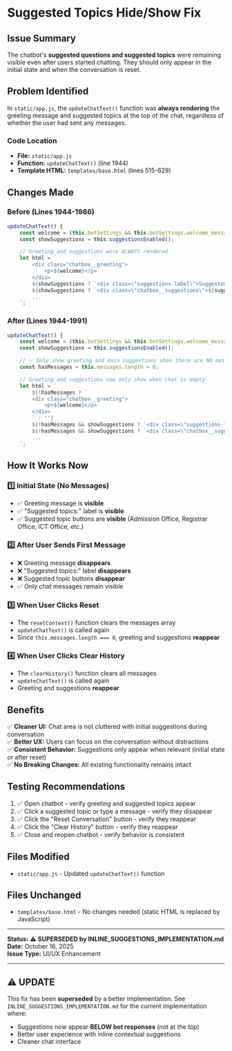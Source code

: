 # Suggested Topics Hide/Show Fix

## Issue Summary
The chatbot's **suggested questions and suggested topics** were remaining visible even after users started chatting. They should only appear in the initial state and when the conversation is reset.

## Problem Identified
In `static/app.js`, the `updateChatText()` function was **always rendering** the greeting message and suggested topics at the top of the chat, regardless of whether the user had sent any messages.

### Code Location
- **File:** `static/app.js`
- **Function:** `updateChatText()` (line 1944)
- **Template HTML:** `templates/base.html` (lines 515-629)

## Changes Made

### Before (Lines 1944-1986)
```javascript
updateChatText() {
    const welcome = (this.botSettings && this.botSettings.welcome_message) ? this.botSettings.welcome_message : "Hi there! I'm your TCC Connect assistant. How can I help you today?";
    const showSuggestions = this.suggestionsEnabled();

    // Greeting and suggestions were ALWAYS rendered
    let html = `
        <div class="chatbox__greeting">
            <p>${welcome}</p>
        </div>
        ${showSuggestions ? `<div class=\"suggestions-label\">Suggested topics:</div>` : ''}
        ${showSuggestions ? `<div class=\"chatbox__suggestions\">${suggestedContent}</div>` : `<div class=\"chatbox__suggestions\" style=\"display:none\"></div>`}
        ...
    `;
```

### After (Lines 1944-1991)
```javascript
updateChatText() {
    const welcome = (this.botSettings && this.botSettings.welcome_message) ? this.botSettings.welcome_message : "Hi there! I'm your TCC Connect assistant. How can I help you today?";
    const showSuggestions = this.suggestionsEnabled();

    // ✅ Only show greeting and main suggestions when there are NO messages
    const hasMessages = this.messages.length > 0;

    // Greeting and suggestions now only show when chat is empty
    let html = `
        ${!hasMessages ? `
        <div class="chatbox__greeting">
            <p>${welcome}</p>
        </div>
        ` : ''}
        ${!hasMessages && showSuggestions ? `<div class=\"suggestions-label\">Suggested topics:</div>` : ''}
        ${!hasMessages && showSuggestions ? `<div class=\"chatbox__suggestions\">${suggestedContent}</div>` : `<div class=\"chatbox__suggestions\" style=\"display:none\"></div>`}
        ...
    `;
```

## How It Works Now

### 1️⃣ **Initial State (No Messages)**
- ✅ Greeting message is **visible**
- ✅ "Suggested topics:" label is **visible**
- ✅ Suggested topic buttons are **visible** (Admission Office, Registrar Office, ICT Office, etc.)

### 2️⃣ **After User Sends First Message**
- ❌ Greeting message **disappears**
- ❌ "Suggested topics:" label **disappears**
- ❌ Suggested topic buttons **disappear**
- ✅ Only chat messages remain visible

### 3️⃣ **When User Clicks Reset**
- The `resetContext()` function clears the messages array
- `updateChatText()` is called again
- Since `this.messages.length === 0`, greeting and suggestions **reappear**

### 4️⃣ **When User Clicks Clear History**
- The `clearHistory()` function clears all messages
- `updateChatText()` is called again
- Greeting and suggestions **reappear**

## Benefits
✅ **Cleaner UI:** Chat area is not cluttered with initial suggestions during conversation  
✅ **Better UX:** Users can focus on the conversation without distractions  
✅ **Consistent Behavior:** Suggestions only appear when relevant (initial state or after reset)  
✅ **No Breaking Changes:** All existing functionality remains intact  

## Testing Recommendations
1. ✅ Open chatbot - verify greeting and suggested topics appear
2. ✅ Click a suggested topic or type a message - verify they disappear
3. ✅ Click the "Reset Conversation" button - verify they reappear
4. ✅ Click the "Clear History" button - verify they reappear
5. ✅ Close and reopen chatbot - verify behavior is consistent

## Files Modified
- `static/app.js` - Updated `updateChatText()` function

## Files Unchanged
- `templates/base.html` - No changes needed (static HTML is replaced by JavaScript)

---

**Status:** ⚠️ **SUPERSEDED by INLINE_SUGGESTIONS_IMPLEMENTATION.md**  
**Date:** October 16, 2025  
**Issue Type:** UI/UX Enhancement

---

## ⚠️ UPDATE

This fix has been **superseded** by a better implementation. See `INLINE_SUGGESTIONS_IMPLEMENTATION.md` for the current implementation where:
- Suggestions now appear **BELOW bot responses** (not at the top)
- Better user experience with inline contextual suggestions
- Cleaner chat interface

